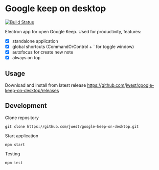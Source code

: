 # Google keep on desktop

[![Build Status](https://travis-ci.com/jwest/google-keep-on-desktop.svg?branch=master)](https://travis-ci.com/jwest/google-keep-on-desktop)

Electron app for open Google Keep. Used for productivity, features:

 - [X] standalone application
 - [X] global shortcuts (CommandOrControl + ` for toggle window)
 - [X] autofocus for create new note
 - [X] always on top

## Usage

Download and install from latest release https://github.com/jwest/google-keep-on-desktop/releases

## Development

Clone repository

```
git clone https://github.com/jwest/google-keep-on-desktop.git
```

Start application

```
npm start
```

Testing

```
npm test
```
